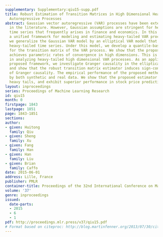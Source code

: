 ```yaml
---
supplementary: Supplementary:qiu15-supp.pdf
title: Robust Estimation of Transition Matrices in High Dimensional Heavy-tailed Vector
  Autoregressive Processes
abstract: Gaussian vector autoregressive (VAR) processes have been extensively studied
  in the literature. However, Gaussian assumptions are stringent for heavy-tailed
  time series that frequently arises in finance and economics. In this paper, we develop
  a unified framework for modeling and estimating heavy-tailed VAR processes. In particular,
  we generalize the Gaussian VAR model by an elliptical VAR model that naturally accommodates
  heavy-tailed time series. Under this model, we develop a quantile-based robust estimator
  for the transition matrix of the VAR process. We show that the proposed estimator
  achieves parametric rates of convergence in high dimensions. This is the first work
  in analyzing heavy-tailed high dimensional VAR processes. As an application of the
  proposed framework, we investigate Granger causality in the elliptical VAR process,
  and show that the robust transition matrix estimator induces sign-consistent estimators
  of Granger causality. The empirical performance of the proposed methodology is demonstrated
  by both synthetic and real data. We show that the proposed estimator is robust to
  heavy tails, and exhibit superior performance in stock price prediction.
layout: inproceedings
series: Proceedings of Machine Learning Research
id: qiu15
month: 0
firstpage: 1843
lastpage: 1851
page: 1843-1851
sections: 
author:
- given: Huitong
  family: Qiu
- given: Sheng
  family: Xu
- given: Fang
  family: Han
- given: Han
  family: Liu
- given: Brian
  family: Caffo
date: 2015-06-01
address: Lille, France
publisher: PMLR
container-title: Proceedings of the 32nd International Conference on Machine Learning
volume: '37'
genre: inproceedings
issued:
  date-parts:
  - 2015
  - 6
  - 1
pdf: http://proceedings.mlr.press/v37/qiu15.pdf
# Format based on citeproc: http://blog.martinfenner.org/2013/07/30/citeproc-yaml-for-bibliographies/
---
```

